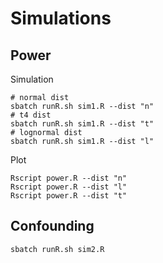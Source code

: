 # Simulations

## Power

Simulation

```shell
# normal dist
sbatch runR.sh sim1.R --dist "n"
# t4 dist
sbatch runR.sh sim1.R --dist "t"
# lognormal dist
sbatch runR.sh sim1.R --dist "l"
```

Plot

```shell
Rscript power.R --dist "n"
Rscript power.R --dist "l"
Rscript power.R --dist "t"
```

## Confounding

```shell
sbatch runR.sh sim2.R
```